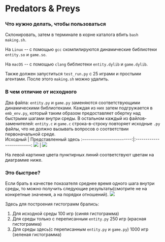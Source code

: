 # Predators & Preys
### Что нужно делать, чтобы пользоваться
Склонировать, затем в терминале в корне каталога вбить `bash making.sh`. 

На `Linux` -- с помощью `gcc` скомпилируются динамические библиотеки `entity.so` и `game.so`.

На `macOS` -- с помощью `clang` библиотеки `entity.dylib` и `game.dylib`. 

Также должен запуститься `test_run.py` с 25 играми и простыми агентами. После этого `making.sh` можно удалить.

### В чем отличие от исходного
Два файла: `entity.py` и `game.py` заменяются соответствующими динамическими библиотеками. Каждая из них затем подгружается в `emb_env.py`, который таким образом предоставляет обертку над быстрыми шагами внутри среды. В остальном каждый из файлов-заменителей: `entity.c` и `game.c` строка-в-строку повторяет исходные `.py` файлы, что не должно вызывать вопросов о соответствии первоначальной среде.  
Исходный            |  Представленный здесь
:-------------------------:|:-------------------------:
![](https://github.com/rtyasdf/Predators-and-Preys/blob/v2/images/default_scheme.jpg)  |  ![](https://github.com/rtyasdf/Predators-and-Preys/blob/v2/images/new_scheme.jpg)

На левой картинке цвета пунктирных линий соответствуют цветам на диаграмме ниже.

### Это быстрее?
Если брать в качестве показателя среднее время одного шага внутри среды, то можно получить следующие результаты(смотрите не на конкретные значения, а на порядки отношений).
![](https://github.com/rtyasdf/Predators-and-Preys/blob/v2/images/hist10.png)

Здесь для построения гистограмм брались:
1. Для исходной среды 100 игр (синяя гистограмма)
2. Для среды только c переписанным `entity.py` 250 игр (красная гистограмма)
3. Для среды здесь(с переписанным `entity.py` и `game.py`) 1000 игр (зеленая гистограмма)
